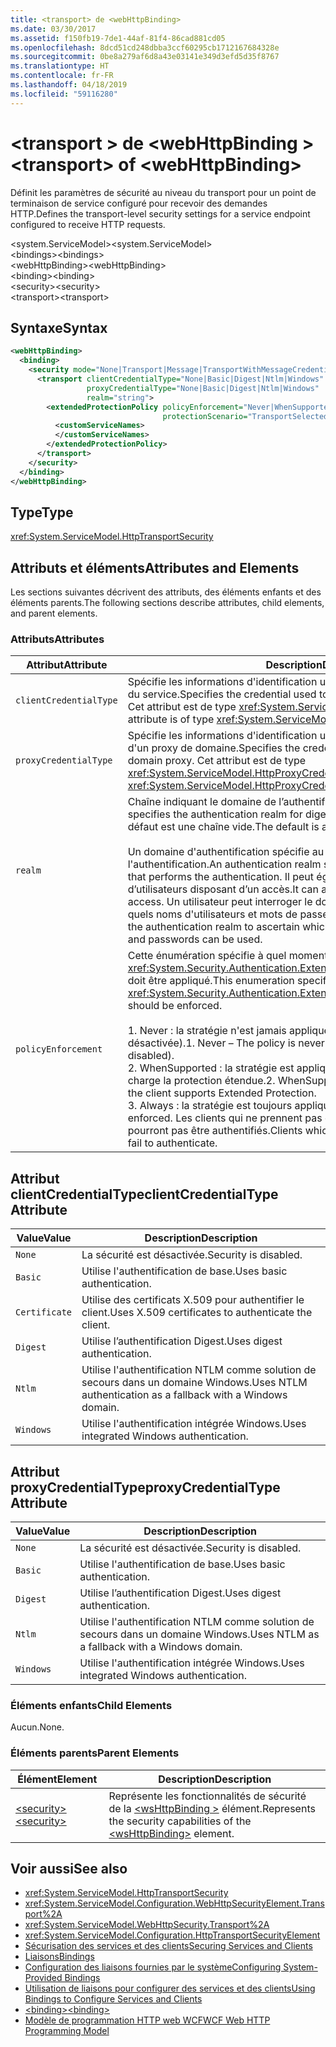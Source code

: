 ```yaml
---
title: <transport> de <webHttpBinding>
ms.date: 03/30/2017
ms.assetid: f150fb19-7de1-44af-81f4-86cad881cd05
ms.openlocfilehash: 8dcd51cd248dbba3ccf60295cb1712167684328e
ms.sourcegitcommit: 0be8a279af6d8a43e03141e349d3efd5d35f8767
ms.translationtype: HT
ms.contentlocale: fr-FR
ms.lasthandoff: 04/18/2019
ms.locfileid: "59116280"
---
```

# <a name="transport-of-webhttpbinding"></a><span data-ttu-id="fba7a-102">\<transport > de \<webHttpBinding ></span><span class="sxs-lookup"><span data-stu-id="fba7a-102">\<transport> of \<webHttpBinding></span></span>
<span data-ttu-id="fba7a-103">Définit les paramètres de sécurité au niveau du transport pour un point de terminaison de service configuré pour recevoir des demandes HTTP.</span><span class="sxs-lookup"><span data-stu-id="fba7a-103">Defines the transport-level security settings for a service endpoint configured to receive HTTP requests.</span></span>  
  
 <span data-ttu-id="fba7a-104">\<system.ServiceModel></span><span class="sxs-lookup"><span data-stu-id="fba7a-104">\<system.ServiceModel></span></span>  
<span data-ttu-id="fba7a-105">\<bindings></span><span class="sxs-lookup"><span data-stu-id="fba7a-105">\<bindings></span></span>  
<span data-ttu-id="fba7a-106">\<webHttpBinding></span><span class="sxs-lookup"><span data-stu-id="fba7a-106">\<webHttpBinding></span></span>  
<span data-ttu-id="fba7a-107">\<binding></span><span class="sxs-lookup"><span data-stu-id="fba7a-107">\<binding></span></span>  
<span data-ttu-id="fba7a-108">\<security></span><span class="sxs-lookup"><span data-stu-id="fba7a-108">\<security></span></span>  
<span data-ttu-id="fba7a-109">\<transport></span><span class="sxs-lookup"><span data-stu-id="fba7a-109">\<transport></span></span>  
  
## <a name="syntax"></a><span data-ttu-id="fba7a-110">Syntaxe</span><span class="sxs-lookup"><span data-stu-id="fba7a-110">Syntax</span></span>  
  
```xml  
<webHttpBinding>
  <binding>
    <security mode="None|Transport|Message|TransportWithMessageCredential|TransportCredentialOnly">
      <transport clientCredentialType="None|Basic|Digest|Ntlm|Windows"
                 proxyCredentialType="None|Basic|Digest|Ntlm|Windows"
                 realm="string">
        <extendedProtectionPolicy policyEnforcement="Never|WhenSupported|Always"
                                  protectionScenario="TransportSelected|TrustedProxy">
          <customServiceNames>
          </customServiceNames>
        </extendedProtectionPolicy>
      </transport>
    </security>
  </binding>
</webHttpBinding>
```  
  
## <a name="type"></a><span data-ttu-id="fba7a-111">Type</span><span class="sxs-lookup"><span data-stu-id="fba7a-111">Type</span></span>  
 <xref:System.ServiceModel.HttpTransportSecurity>  
  
## <a name="attributes-and-elements"></a><span data-ttu-id="fba7a-112">Attributs et éléments</span><span class="sxs-lookup"><span data-stu-id="fba7a-112">Attributes and Elements</span></span>  
 <span data-ttu-id="fba7a-113">Les sections suivantes décrivent des attributs, des éléments enfants et des éléments parents.</span><span class="sxs-lookup"><span data-stu-id="fba7a-113">The following sections describe attributes, child elements, and parent elements.</span></span>  
  
### <a name="attributes"></a><span data-ttu-id="fba7a-114">Attributs</span><span class="sxs-lookup"><span data-stu-id="fba7a-114">Attributes</span></span>  
  
|<span data-ttu-id="fba7a-115">Attribut</span><span class="sxs-lookup"><span data-stu-id="fba7a-115">Attribute</span></span>|<span data-ttu-id="fba7a-116">Description</span><span class="sxs-lookup"><span data-stu-id="fba7a-116">Description</span></span>|  
|---------------|-----------------|  
|`clientCredentialType`|<span data-ttu-id="fba7a-117">Spécifie les informations d'identification utilisées pour authentifier le client auprès du service.</span><span class="sxs-lookup"><span data-stu-id="fba7a-117">Specifies the credential used to authenticate the client to the service.</span></span> <span data-ttu-id="fba7a-118">Cet attribut est de type <xref:System.ServiceModel.HttpClientCredentialType>.</span><span class="sxs-lookup"><span data-stu-id="fba7a-118">This attribute is of type <xref:System.ServiceModel.HttpClientCredentialType>.</span></span>|  
|`proxyCredentialType`|<span data-ttu-id="fba7a-119">Spécifie les informations d'identification utilisées pour authentifier le client auprès d'un proxy de domaine.</span><span class="sxs-lookup"><span data-stu-id="fba7a-119">Specifies the credential used to authenticate the client to a domain proxy.</span></span> <span data-ttu-id="fba7a-120">Cet attribut est de type <xref:System.ServiceModel.HttpProxyCredentialType>.</span><span class="sxs-lookup"><span data-stu-id="fba7a-120">This attribute is of type <xref:System.ServiceModel.HttpProxyCredentialType>.</span></span>|  
|`realm`|<span data-ttu-id="fba7a-121">Chaîne indiquant le domaine de l’authentification de base ou Digest.</span><span class="sxs-lookup"><span data-stu-id="fba7a-121">A string that specifies the authentication realm for digest or basic authentication.</span></span> <span data-ttu-id="fba7a-122">La valeur par défaut est une chaîne vide.</span><span class="sxs-lookup"><span data-stu-id="fba7a-122">The default is an empty string.</span></span><br /><br /> <span data-ttu-id="fba7a-123">Un domaine d'authentification spécifie au moins le nom de l'hôte qui exécute l'authentification.</span><span class="sxs-lookup"><span data-stu-id="fba7a-123">An authentication realm specifies at least the name of the host that performs the authentication.</span></span> <span data-ttu-id="fba7a-124">Il peut également spécifier une collection d’utilisateurs disposant d’un accès.</span><span class="sxs-lookup"><span data-stu-id="fba7a-124">It can also specify a collection of users that has access.</span></span> <span data-ttu-id="fba7a-125">Un utilisateur peut interroger le domaine d'authentification pour vérifier quels noms d'utilisateurs et mots de passe peuvent être utilisés.</span><span class="sxs-lookup"><span data-stu-id="fba7a-125">A user can query the authentication realm to ascertain which one of the several possible usernames and passwords can be used.</span></span>|  
|`policyEnforcement`|<span data-ttu-id="fba7a-126">Cette énumération spécifie à quel moment <xref:System.Security.Authentication.ExtendedProtection.ExtendedProtectionPolicy> doit être appliqué.</span><span class="sxs-lookup"><span data-stu-id="fba7a-126">This enumeration specifies when the <xref:System.Security.Authentication.ExtendedProtection.ExtendedProtectionPolicy> should be enforced.</span></span><br /><br /> <span data-ttu-id="fba7a-127">1.  Never : la stratégie n'est jamais appliquée (la protection étendue est désactivée).</span><span class="sxs-lookup"><span data-stu-id="fba7a-127">1.  Never – The policy is never enforced (Extended Protection is disabled).</span></span><br /><span data-ttu-id="fba7a-128">2.  WhenSupported : la stratégie est appliquée uniquement si le client prend en charge la protection étendue.</span><span class="sxs-lookup"><span data-stu-id="fba7a-128">2.  WhenSupported – The policy is enforced only if the client supports Extended Protection.</span></span><br /><span data-ttu-id="fba7a-129">3.  Always : la stratégie est toujours appliquée.</span><span class="sxs-lookup"><span data-stu-id="fba7a-129">3.  Always – The policy is always enforced.</span></span> <span data-ttu-id="fba7a-130">Les clients qui ne prennent pas en charge la protection étendue ne pourront pas être authentifiés.</span><span class="sxs-lookup"><span data-stu-id="fba7a-130">Clients which don’t support Extended Protection will fail to authenticate.</span></span>|  
  
## <a name="clientcredentialtype-attribute"></a><span data-ttu-id="fba7a-131">Attribut clientCredentialType</span><span class="sxs-lookup"><span data-stu-id="fba7a-131">clientCredentialType Attribute</span></span>  
  
|<span data-ttu-id="fba7a-132">Value</span><span class="sxs-lookup"><span data-stu-id="fba7a-132">Value</span></span>|<span data-ttu-id="fba7a-133">Description</span><span class="sxs-lookup"><span data-stu-id="fba7a-133">Description</span></span>|  
|-----------|-----------------|  
|`None`|<span data-ttu-id="fba7a-134">La sécurité est désactivée.</span><span class="sxs-lookup"><span data-stu-id="fba7a-134">Security is disabled.</span></span>|  
|`Basic`|<span data-ttu-id="fba7a-135">Utilise l'authentification de base.</span><span class="sxs-lookup"><span data-stu-id="fba7a-135">Uses basic authentication.</span></span>|  
|`Certificate`|<span data-ttu-id="fba7a-136">Utilise des certificats X.509 pour authentifier le client.</span><span class="sxs-lookup"><span data-stu-id="fba7a-136">Uses X.509 certificates to authenticate the client.</span></span>|  
|`Digest`|<span data-ttu-id="fba7a-137">Utilise l’authentification Digest.</span><span class="sxs-lookup"><span data-stu-id="fba7a-137">Uses digest authentication.</span></span>|  
|`Ntlm`|<span data-ttu-id="fba7a-138">Utilise l'authentification NTLM comme solution de secours dans un domaine Windows.</span><span class="sxs-lookup"><span data-stu-id="fba7a-138">Uses NTLM authentication as a fallback with a Windows domain.</span></span>|  
|`Windows`|<span data-ttu-id="fba7a-139">Utilise l'authentification intégrée Windows.</span><span class="sxs-lookup"><span data-stu-id="fba7a-139">Uses integrated Windows authentication.</span></span>|  
  
## <a name="proxycredentialtype-attribute"></a><span data-ttu-id="fba7a-140">Attribut proxyCredentialType</span><span class="sxs-lookup"><span data-stu-id="fba7a-140">proxyCredentialType Attribute</span></span>  
  
|<span data-ttu-id="fba7a-141">Value</span><span class="sxs-lookup"><span data-stu-id="fba7a-141">Value</span></span>|<span data-ttu-id="fba7a-142">Description</span><span class="sxs-lookup"><span data-stu-id="fba7a-142">Description</span></span>|  
|-----------|-----------------|  
|`None`|<span data-ttu-id="fba7a-143">La sécurité est désactivée.</span><span class="sxs-lookup"><span data-stu-id="fba7a-143">Security is disabled.</span></span>|  
|`Basic`|<span data-ttu-id="fba7a-144">Utilise l'authentification de base.</span><span class="sxs-lookup"><span data-stu-id="fba7a-144">Uses basic authentication.</span></span>|  
|`Digest`|<span data-ttu-id="fba7a-145">Utilise l’authentification Digest.</span><span class="sxs-lookup"><span data-stu-id="fba7a-145">Uses digest authentication.</span></span>|  
|`Ntlm`|<span data-ttu-id="fba7a-146">Utilise l'authentification NTLM comme solution de secours dans un domaine Windows.</span><span class="sxs-lookup"><span data-stu-id="fba7a-146">Uses NTLM as a fallback with a Windows domain.</span></span>|  
|`Windows`|<span data-ttu-id="fba7a-147">Utilise l'authentification intégrée Windows.</span><span class="sxs-lookup"><span data-stu-id="fba7a-147">Uses integrated Windows authentication.</span></span>|  
  
### <a name="child-elements"></a><span data-ttu-id="fba7a-148">Éléments enfants</span><span class="sxs-lookup"><span data-stu-id="fba7a-148">Child Elements</span></span>  
 <span data-ttu-id="fba7a-149">Aucun.</span><span class="sxs-lookup"><span data-stu-id="fba7a-149">None.</span></span>  
  
### <a name="parent-elements"></a><span data-ttu-id="fba7a-150">Éléments parents</span><span class="sxs-lookup"><span data-stu-id="fba7a-150">Parent Elements</span></span>  
  
|<span data-ttu-id="fba7a-151">Élément</span><span class="sxs-lookup"><span data-stu-id="fba7a-151">Element</span></span>|<span data-ttu-id="fba7a-152">Description</span><span class="sxs-lookup"><span data-stu-id="fba7a-152">Description</span></span>|  
|-------------|-----------------|  
|[<span data-ttu-id="fba7a-153">\<security></span><span class="sxs-lookup"><span data-stu-id="fba7a-153">\<security></span></span>](../../../../../docs/framework/configure-apps/file-schema/wcf/security-of-webhttpbinding.md)|<span data-ttu-id="fba7a-154">Représente les fonctionnalités de sécurité de la [ \<wsHttpBinding >](../../../../../docs/framework/configure-apps/file-schema/wcf/wshttpbinding.md) élément.</span><span class="sxs-lookup"><span data-stu-id="fba7a-154">Represents the security capabilities of the [\<wsHttpBinding>](../../../../../docs/framework/configure-apps/file-schema/wcf/wshttpbinding.md) element.</span></span>|  
  
## <a name="see-also"></a><span data-ttu-id="fba7a-155">Voir aussi</span><span class="sxs-lookup"><span data-stu-id="fba7a-155">See also</span></span>

- <xref:System.ServiceModel.HttpTransportSecurity>
- <xref:System.ServiceModel.Configuration.WebHttpSecurityElement.Transport%2A>
- <xref:System.ServiceModel.WebHttpSecurity.Transport%2A>
- <xref:System.ServiceModel.Configuration.HttpTransportSecurityElement>
- [<span data-ttu-id="fba7a-156">Sécurisation des services et des clients</span><span class="sxs-lookup"><span data-stu-id="fba7a-156">Securing Services and Clients</span></span>](../../../../../docs/framework/wcf/feature-details/securing-services-and-clients.md)
- [<span data-ttu-id="fba7a-157">Liaisons</span><span class="sxs-lookup"><span data-stu-id="fba7a-157">Bindings</span></span>](../../../../../docs/framework/wcf/bindings.md)
- [<span data-ttu-id="fba7a-158">Configuration des liaisons fournies par le système</span><span class="sxs-lookup"><span data-stu-id="fba7a-158">Configuring System-Provided Bindings</span></span>](../../../../../docs/framework/wcf/feature-details/configuring-system-provided-bindings.md)
- [<span data-ttu-id="fba7a-159">Utilisation de liaisons pour configurer des services et des clients</span><span class="sxs-lookup"><span data-stu-id="fba7a-159">Using Bindings to Configure Services and Clients</span></span>](../../../../../docs/framework/wcf/using-bindings-to-configure-services-and-clients.md)
- [<span data-ttu-id="fba7a-160">\<binding></span><span class="sxs-lookup"><span data-stu-id="fba7a-160">\<binding></span></span>](../../../../../docs/framework/misc/binding.md)
- [<span data-ttu-id="fba7a-161">Modèle de programmation HTTP web WCF</span><span class="sxs-lookup"><span data-stu-id="fba7a-161">WCF Web HTTP Programming Model</span></span>](../../../../../docs/framework/wcf/feature-details/wcf-web-http-programming-model.md)
